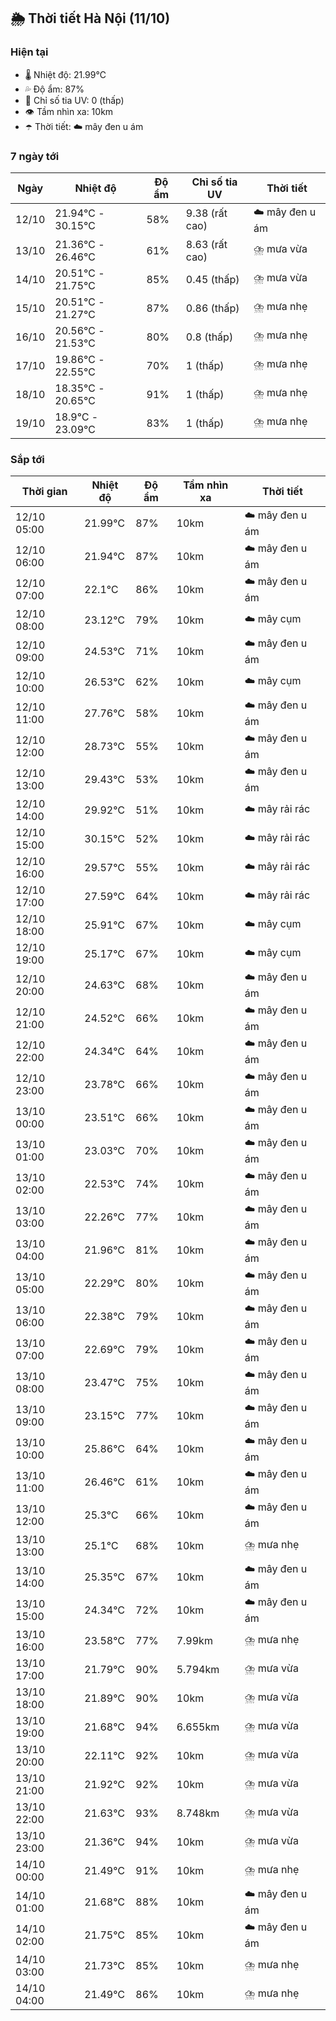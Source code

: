 ## 🌦️ Thời tiết Hà Nội (11/10)

### Hiện tại

- 🌡️ Nhiệt độ: 21.99℃
- 💦 Độ ẩm: 87%
- 🌟 Chỉ số tia UV: 0 (thấp)
- 👁️ Tầm nhìn xa: 10km
- ☂️ Thời tiết: ☁️ mây đen u ám

### 7 ngày tới

| Ngày | Nhiệt độ | Độ ẩm | Chỉ số tia UV | Thời tiết |
| --- | --- | --- | --- | --- |
| 12/10 | 21.94℃ - 30.15℃ | 58% | 9.38 (rất cao) | ☁️ mây đen u ám |
| 13/10 | 21.36℃ - 26.46℃ | 61% | 8.63 (rất cao) | ⛈️ mưa vừa |
| 14/10 | 20.51℃ - 21.75℃ | 85% | 0.45 (thấp) | ⛈️ mưa vừa |
| 15/10 | 20.51℃ - 21.27℃ | 87% | 0.86 (thấp) | ⛈️ mưa nhẹ |
| 16/10 | 20.56℃ - 21.53℃ | 80% | 0.8 (thấp) | ⛈️ mưa nhẹ |
| 17/10 | 19.86℃ - 22.55℃ | 70% | 1 (thấp) | ⛈️ mưa nhẹ |
| 18/10 | 18.35℃ - 20.65℃ | 91% | 1 (thấp) | ⛈️ mưa nhẹ |
| 19/10 | 18.9℃ - 23.09℃ | 83% | 1 (thấp) | ⛈️ mưa nhẹ |

### Sắp tới

| Thời gian | Nhiệt độ | Độ ẩm | Tầm nhìn xa | Thời tiết |
| --- | --- | --- | --- | --- |
| 12/10 05:00 | 21.99℃ | 87% | 10km | ☁️ mây đen u ám |
| 12/10 06:00 | 21.94℃ | 87% | 10km | ☁️ mây đen u ám |
| 12/10 07:00 | 22.1℃ | 86% | 10km | ☁️ mây đen u ám |
| 12/10 08:00 | 23.12℃ | 79% | 10km | ☁️ mây cụm |
| 12/10 09:00 | 24.53℃ | 71% | 10km | ☁️ mây đen u ám |
| 12/10 10:00 | 26.53℃ | 62% | 10km | ☁️ mây cụm |
| 12/10 11:00 | 27.76℃ | 58% | 10km | ☁️ mây đen u ám |
| 12/10 12:00 | 28.73℃ | 55% | 10km | ☁️ mây đen u ám |
| 12/10 13:00 | 29.43℃ | 53% | 10km | ☁️ mây đen u ám |
| 12/10 14:00 | 29.92℃ | 51% | 10km | ☁️ mây rải rác |
| 12/10 15:00 | 30.15℃ | 52% | 10km | ☁️ mây rải rác |
| 12/10 16:00 | 29.57℃ | 55% | 10km | ☁️ mây rải rác |
| 12/10 17:00 | 27.59℃ | 64% | 10km | ☁️ mây rải rác |
| 12/10 18:00 | 25.91℃ | 67% | 10km | ☁️ mây cụm |
| 12/10 19:00 | 25.17℃ | 67% | 10km | ☁️ mây cụm |
| 12/10 20:00 | 24.63℃ | 68% | 10km | ☁️ mây đen u ám |
| 12/10 21:00 | 24.52℃ | 66% | 10km | ☁️ mây đen u ám |
| 12/10 22:00 | 24.34℃ | 64% | 10km | ☁️ mây đen u ám |
| 12/10 23:00 | 23.78℃ | 66% | 10km | ☁️ mây đen u ám |
| 13/10 00:00 | 23.51℃ | 66% | 10km | ☁️ mây đen u ám |
| 13/10 01:00 | 23.03℃ | 70% | 10km | ☁️ mây đen u ám |
| 13/10 02:00 | 22.53℃ | 74% | 10km | ☁️ mây đen u ám |
| 13/10 03:00 | 22.26℃ | 77% | 10km | ☁️ mây đen u ám |
| 13/10 04:00 | 21.96℃ | 81% | 10km | ☁️ mây đen u ám |
| 13/10 05:00 | 22.29℃ | 80% | 10km | ☁️ mây đen u ám |
| 13/10 06:00 | 22.38℃ | 79% | 10km | ☁️ mây đen u ám |
| 13/10 07:00 | 22.69℃ | 79% | 10km | ☁️ mây đen u ám |
| 13/10 08:00 | 23.47℃ | 75% | 10km | ☁️ mây đen u ám |
| 13/10 09:00 | 23.15℃ | 77% | 10km | ☁️ mây đen u ám |
| 13/10 10:00 | 25.86℃ | 64% | 10km | ☁️ mây đen u ám |
| 13/10 11:00 | 26.46℃ | 61% | 10km | ☁️ mây đen u ám |
| 13/10 12:00 | 25.3℃ | 66% | 10km | ☁️ mây đen u ám |
| 13/10 13:00 | 25.1℃ | 68% | 10km | ⛈️ mưa nhẹ |
| 13/10 14:00 | 25.35℃ | 67% | 10km | ☁️ mây đen u ám |
| 13/10 15:00 | 24.34℃ | 72% | 10km | ☁️ mây đen u ám |
| 13/10 16:00 | 23.58℃ | 77% | 7.99km | ⛈️ mưa nhẹ |
| 13/10 17:00 | 21.79℃ | 90% | 5.794km | ⛈️ mưa vừa |
| 13/10 18:00 | 21.89℃ | 90% | 10km | ⛈️ mưa vừa |
| 13/10 19:00 | 21.68℃ | 94% | 6.655km | ⛈️ mưa vừa |
| 13/10 20:00 | 22.11℃ | 92% | 10km | ⛈️ mưa vừa |
| 13/10 21:00 | 21.92℃ | 92% | 10km | ⛈️ mưa vừa |
| 13/10 22:00 | 21.63℃ | 93% | 8.748km | ⛈️ mưa vừa |
| 13/10 23:00 | 21.36℃ | 94% | 10km | ⛈️ mưa vừa |
| 14/10 00:00 | 21.49℃ | 91% | 10km | ⛈️ mưa nhẹ |
| 14/10 01:00 | 21.68℃ | 88% | 10km | ☁️ mây đen u ám |
| 14/10 02:00 | 21.75℃ | 85% | 10km | ☁️ mây đen u ám |
| 14/10 03:00 | 21.73℃ | 85% | 10km | ⛈️ mưa nhẹ |
| 14/10 04:00 | 21.49℃ | 86% | 10km | ⛈️ mưa nhẹ |
